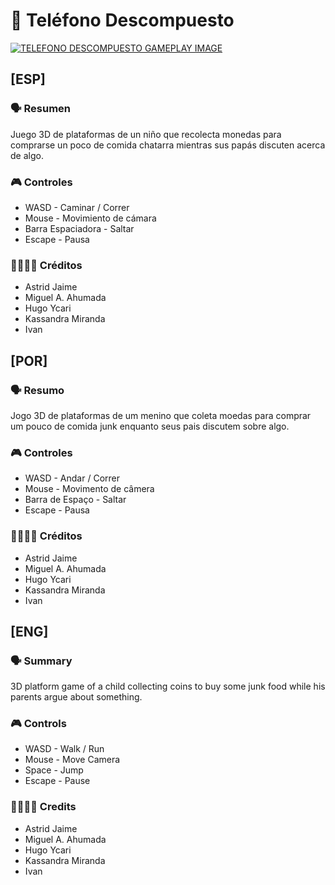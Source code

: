 # 📱 Teléfono Descompuesto

[![TELEFONO DESCOMPUESTO GAMEPLAY IMAGE](https://img.itch.zone/aW1hZ2UvMzQzMjQ3Mi8yMDU5NTYxNy5wbmc=/original/kpPi7k.png)]([https://www.youtube.com/watch?v=pZFaapeM6ss&t=71s&ab_channel=MiguelA.Ahumada])

## [ESP]

### 🗣 Resumen
Juego 3D de plataformas de un niño que recolecta monedas para comprarse un poco de comida chatarra mientras sus papás discuten acerca de algo.

### 🎮 Controles

- WASD - Caminar / Correr
- Mouse - Movimiento de cámara
- Barra Espaciadora - Saltar
- Escape - Pausa

### 👩‍👩‍👦‍👦 Créditos
- Astrid Jaime
- Miguel A. Ahumada
- Hugo Ycari
- Kassandra Miranda
- Ivan


## [POR]

### 🗣 Resumo
Jogo 3D de plataformas de um menino que coleta moedas para comprar um pouco de comida junk enquanto seus pais discutem sobre algo.

### 🎮 Controles
- WASD - Andar / Correr
- Mouse - Movimento de câmera
- Barra de Espaço - Saltar
- Escape - Pausa

### 👩‍👩‍👦‍👦 Créditos

- Astrid Jaime
- Miguel A. Ahumada
- Hugo Ycari
- Kassandra Miranda
- Ivan

## [ENG]

### 🗣 Summary
3D platform game of a child collecting coins to buy some junk food while his parents argue about something.

### 🎮 Controls
- WASD - Walk / Run
- Mouse - Move Camera
- Space - Jump
- Escape - Pause

### 👩‍👩‍👦‍👦 Credits
- Astrid Jaime
- Miguel A. Ahumada
- Hugo Ycari
- Kassandra Miranda
- Ivan
